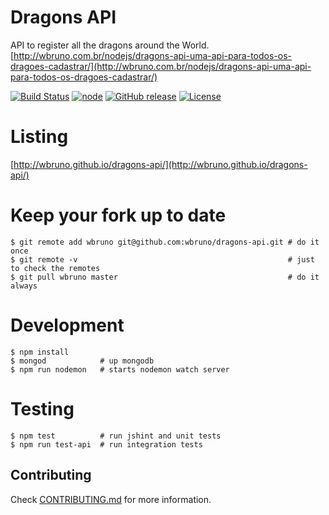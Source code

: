 # Dragons API
API to register all the dragons around the World.
[http://wbruno.com.br/nodejs/dragons-api-uma-api-para-todos-os-dragoes-cadastrar/](http://wbruno.com.br/nodejs/dragons-api-uma-api-para-todos-os-dragoes-cadastrar/)

[![Build Status](https://travis-ci.org/wbruno/dragons-api.svg?branch=master)](https://travis-ci.org/wbruno/dragons-api)
[![node](https://img.shields.io/badge/node-0.12.3-brightgreen.svg)]()
[![GitHub release](https://img.shields.io/github/release/wbruno/dragons-api.svg)]()
[![License](http://img.shields.io/:license-mit-blue.svg)](https://github.com/wbruno/dragons-api/blob/master/LICENSE)

# Listing
[http://wbruno.github.io/dragons-api/](http://wbruno.github.io/dragons-api/)

# Keep your fork up to date
```
$ git remote add wbruno git@github.com:wbruno/dragons-api.git # do it once
$ git remote -v                                               # just to check the remotes
$ git pull wbruno master                                      # do it always
```

# Development
```
$ npm install
$ mongod            # up mongodb
$ npm run nodemon   # starts nodemon watch server
```

# Testing
```
$ npm test          # run jshint and unit tests
$ npm run test-api  # run integration tests
```

## Contributing

Check [CONTRIBUTING.md](CONTRIBUTING.md) for more information.
